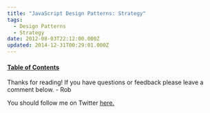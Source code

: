 ```yaml
---
title: "JavaScript Design Patterns: Strategy"
tags:
  - Design Patterns
  - Strategy
date: 2012-08-03T22:12:00.000Z
updated: 2014-12-31T00:29:01.000Z
---
```


#### [Table of Contents](http://robdodson.me/blog/2012/08/03/javascript-design-patterns/)

Thanks for reading! If you have questions or feedback please leave a comment below. - Rob

You should follow me on Twitter [here.](http://twitter.com/rob_dodson)
